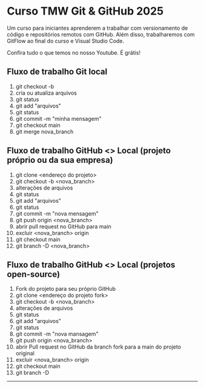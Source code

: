 # Curso TMW Git & GitHub 2025

Um curso para iniciantes aprenderem a trabalhar com versionamento de código e repositórios remotos com GitHub. Além disso, trabalharemos com GitFlow ao final do curso e Visual Studio Code. 

Confira tudo o que temos no nosso Youtube. É grátis! 

## Fluxo de trabalho Git local
01. git checkout -b <nova-branch>
02. cria ou atualiza arquivos
03. git status
04. git add "arquivos"
05. git status
06. git commit -m "minha mensagem"
07. git checkout main
08. git merge nova_branch

## Fluxo de trabalho GitHub <> Local (projeto próprio ou da sua empresa)
01. git clone <endereço do projeto>
02. git checkout -b <nova_branch>
03. alterações de arquivos
04. git status
05. git add "arquivos"
06. git status
07. git commit -m "nova mensagem"
08. git push origin <nova_branch> 
09. abrir pull request no GitHub para main
10. excluir <nova_branch> origin 
11. git checkout main 
12. git branch -D <nova_branch>

## Fluxo de trabalho GitHub <> Local (projetos open-source)

01. Fork do projeto para seu próprio GitHub 
02. git clone <endereço do projeto fork>
03. git checkout -b <nova_branch>
04. alterações de arquivos
05. git status
06. git add "arquivos"
07. git status
08. git commit -m "nova mansagem"
09. git push origin <nova_branch>
10. abrir Pull request no GitHub da branch fork para a main do projeto original 
11. excluir <nova_branch> origin
12. git checkout main
13. git branch -D <nova branch>
------
